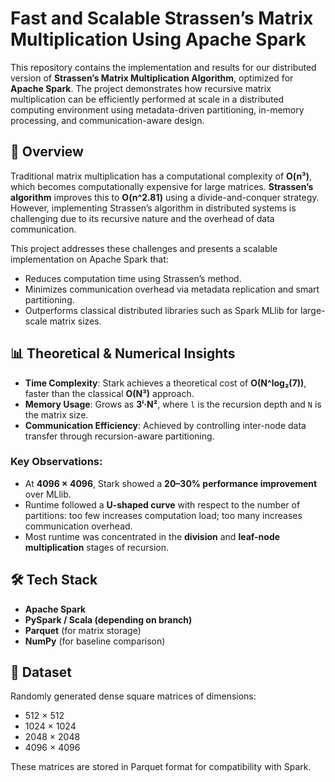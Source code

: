 # Fast and Scalable Strassen’s Matrix Multiplication Using Apache Spark

This repository contains the implementation and results for our distributed version of **Strassen’s Matrix Multiplication Algorithm**, optimized for **Apache Spark**. The project demonstrates how recursive matrix multiplication can be efficiently performed at scale in a distributed computing environment using metadata-driven partitioning, in-memory processing, and communication-aware design.

## 📘 Overview

Traditional matrix multiplication has a computational complexity of **O(n³)**, which becomes computationally expensive for large matrices. **Strassen’s algorithm** improves this to **O(n^2.81)** using a divide-and-conquer strategy. However, implementing Strassen’s algorithm in distributed systems is challenging due to its recursive nature and the overhead of data communication.

This project addresses these challenges and presents a scalable implementation on Apache Spark that:

- Reduces computation time using Strassen’s method.
- Minimizes communication overhead via metadata replication and smart partitioning.
- Outperforms classical distributed libraries such as Spark MLlib for large-scale matrix sizes.

## 📊 Theoretical & Numerical Insights

- **Time Complexity**: Stark achieves a theoretical cost of **O(N^log₂(7))**, faster than the classical **O(N³)** approach.
- **Memory Usage**: Grows as **3ˡ·N²**, where `l` is the recursion depth and `N` is the matrix size.
- **Communication Efficiency**: Achieved by controlling inter-node data transfer through recursion-aware partitioning.

### Key Observations:
- At **4096 × 4096**, Stark showed a **20–30% performance improvement** over MLlib.
- Runtime followed a **U-shaped curve** with respect to the number of partitions: too few increases computation load; too many increases communication overhead.
- Most runtime was concentrated in the **division** and **leaf-node multiplication** stages of recursion.

## 🛠️ Tech Stack

- **Apache Spark**
- **PySpark / Scala (depending on branch)**
- **Parquet** (for matrix storage)
- **NumPy** (for baseline comparison)

## 🧪 Dataset

Randomly generated dense square matrices of dimensions:
- 512 × 512
- 1024 × 1024
- 2048 × 2048
- 4096 × 4096

These matrices are stored in Parquet format for compatibility with Spark.

